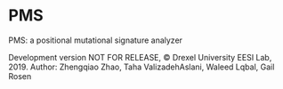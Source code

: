 # PMS
PMS: a positional mutational signature analyzer

Development version NOT FOR RELEASE, © Drexel University EESI Lab, 2019.
Author: Zhengqiao Zhao, Taha ValizadehAslani, Waleed Lqbal, Gail Rosen
